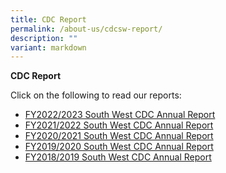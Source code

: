 ```yaml
---
title: CDC Report
permalink: /about-us/cdcsw-report/
description: ""
variant: markdown
---
```

**CDC Report**

Click on the following to read our reports:

* [FY2022/2023 South West CDC Annual Report](https://go.gov.sg/cdc-annual-report2022-2023)
* [FY2021/2022 South West CDC Annual Report](https://go.gov.sg/cdc-annual-report2021-2022)
* [FY2020/2021 South West CDC Annual Report](https://go.gov.sg/20-21-swcdc-ar)
* [FY2019/2020 South West CDC Annual Report](https://go.gov.sg/fy1920-swcdc-ar)
* [FY2018/2019 South West CDC Annual Report](https://go.gov.sg/fy2018-2019-swcdc-ar)